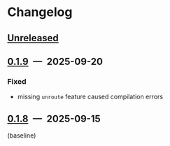 # Changelog

## [Unreleased]

## [0.1.9] — 2025-09-20

### Fixed

- missing `unroute` feature caused compilation errors

## [0.1.8] — 2025-09-15

(baseline)

[unreleased]: https://github.com/parrrate/ruchei/compare/ruchei-route/0.1.9...HEAD
[0.1.9]: https://github.com/parrrate/ruchei/compare/ruchei-route/0.1.8...ruchei-route/0.1.9
[0.1.8]: https://github.com/parrrate/ruchei/releases/tag/ruchei-route/0.1.8
